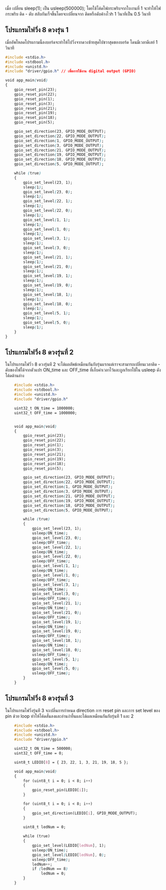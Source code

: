 

เมื่อ เปลี่ยน sleep(1); เป็น usleep(500000); โดยใช้โค้ดไฟกระพริบจากใบงานที่ 1 จะทำให้ไฟกระพริบ ติด - ดับ สลับกันเร็จขึ้นโดยจะเปลี่ยนจาก ติดหรือดับค้างไวh 1 วินาทีเป็น 0.5 วินาที

## โปรแกรมไฟวิ่ง 8 ดวงรุ่น 1
เมื่ออัพโหลดโปรแกามนี้ลงบอร์ดจะทำให้ไปวิ่งจากดวงซ้ายสุดไปขวาสุดของบอร์ด โดนมีเวลาดีเลย์ 1 วินาที



```css
#include <stdio.h>
#include <stdbool.h>
#include <unistd.h>
#include "driver/gpio.h" // เพื่อการใช้งาน digital output (GPIO)

void app_main(void)
{
    gpio_reset_pin(23);
    gpio_reset_pin(22);
    gpio_reset_pin(1);
    gpio_reset_pin(3);
    gpio_reset_pin(21);
    gpio_reset_pin(19);
    gpio_reset_pin(18);
    gpio_reset_pin(5);

    gpio_set_direction(23, GPIO_MODE_OUTPUT);
    gpio_set_direction(22, GPIO_MODE_OUTPUT);
    gpio_set_direction(1, GPIO_MODE_OUTPUT);
    gpio_set_direction(3, GPIO_MODE_OUTPUT);
    gpio_set_direction(21, GPIO_MODE_OUTPUT);
    gpio_set_direction(19, GPIO_MODE_OUTPUT);
    gpio_set_direction(18, GPIO_MODE_OUTPUT);
    gpio_set_direction(5, GPIO_MODE_OUTPUT);

    while (true)
    {
        gpio_set_level(23, 1);
        sleep(1);
        gpio_set_level(23, 0);
        sleep(1);
        gpio_set_level(22, 1);
        sleep(1);
        gpio_set_level(22, 0);
        sleep(1);
        gpio_set_level(1, 1);
        sleep(1);
        gpio_set_level(1, 0);
        sleep(1);
        gpio_set_level(3, 1);
        sleep(1);
        gpio_set_level(3, 0);
        sleep(1);
        gpio_set_level(21, 1);
        sleep(1);
        gpio_set_level(21, 0);
        sleep(1);
        gpio_set_level(19, 1);
        sleep(1);
        gpio_set_level(19, 0);
        sleep(1);
        gpio_set_level(18, 1);
        sleep(1);
        gpio_set_level(18, 0);
        sleep(1);
        gpio_set_level(5, 1);
        sleep(1);
        gpio_set_level(5, 0);
        sleep(1);
    }
}
```
## โปรแกรมไฟวิ่ง 8 ดวงรุ่นที่ 2

ในโปรแกรมไฟวิ่ว 8 ดวงรุ่นที 2 จะได้ผลลัพธ์เหมือนกันกับรุ่นแรกแต่เราจะสามารถเปลี่ยนเวลาติด - ดับของไฟได้จากตัวแปร ON_time และ OFF_time ที่เก็บค่าเวลาไว้และถูกเรียกใช้ใน usleep ดังโค้ดด้านล่าง

```css
    #include <stdio.h>
    #include <stdbool.h>
    #include <unistd.h>
    #include "driver/gpio.h"

    uint32_t ON_time = 1000000;
    uint32_t OFF_time = 1000000;


    void app_main(void)
    {
        gpio_reset_pin(23);
        gpio_reset_pin(22);
        gpio_reset_pin(1);
        gpio_reset_pin(3);
        gpio_reset_pin(21);
        gpio_reset_pin(19);
        gpio_reset_pin(18);
        gpio_reset_pin(5);

        gpio_set_direction(23, GPIO_MODE_OUTPUT);
        gpio_set_direction(22, GPIO_MODE_OUTPUT);
        gpio_set_direction(1, GPIO_MODE_OUTPUT);
        gpio_set_direction(3, GPIO_MODE_OUTPUT);
        gpio_set_direction(21, GPIO_MODE_OUTPUT);
        gpio_set_direction(19, GPIO_MODE_OUTPUT);
        gpio_set_direction(18, GPIO_MODE_OUTPUT);
        gpio_set_direction(5, GPIO_MODE_OUTPUT);

        while (true)
        {
            gpio_set_level(23, 1);
            usleep(ON_time);
            gpio_set_level(23, 0);
            usleep(OFF_time);
            gpio_set_level(22, 1);
            usleep(ON_time);
            gpio_set_level(22, 0);
            usleep(OFF_time);
            gpio_set_level(1, 1);
            usleep(ON_time);
            gpio_set_level(1, 0);
            usleep(OFF_time);
            gpio_set_level(3, 1);
            usleep(ON_time);
            gpio_set_level(3, 0);
            usleep(OFF_time);
            gpio_set_level(21, 1);
            usleep(ON_time);
            gpio_set_level(21, 0);
            usleep(OFF_time);
            gpio_set_level(19, 1);
            usleep(ON_time);
            gpio_set_level(19, 0);
            usleep(OFF_time);
            gpio_set_level(18, 1);
            usleep(ON_time);
            gpio_set_level(18, 0);
            usleep(OFF_time);
            gpio_set_level(5, 1);
            usleep(ON_time);
            gpio_set_level(5, 0);
            usleep(OFF_time);
        }
    }
```

## โปรแกรมไฟวิ่ง 8 ดวงรุ่นที่ 3

ในโปรแกรมไฟวิ่งรุ่นที 3 จะเปลี่นการกำหนด direction การ reset pin และการ set level ของ pin ด้วย loop ทำให้โค้ดสั่นลงและอ่านง่ายึ้นและได้ผลเหมือนกันกับรุ่นที 1 และ 2

```css
    #include <stdio.h>
    #include <stdbool.h>
    #include <unistd.h>
    #include "driver/gpio.h"  

    uint32_t ON_time = 500000;
    uint32_t OFF_time = 0;

    uint8_t LEDIO[8] = { 23, 22, 1, 3, 21, 19, 18, 5 };

    void app_main(void)
    {
        for (uint8_t i = 0; i < 8; i++)
        {
            gpio_reset_pin(LEDIO[i]);
        }

        for (uint8_t i = 0; i < 8; i++)
        {
            gpio_set_direction(LEDIO[i], GPIO_MODE_OUTPUT);
        }
        
        uint8_t ledNum = 0;

        while (true)
        {
            gpio_set_level(LEDIO[ledNum], 1);
            usleep(ON_time);
            gpio_set_level(LEDIO[ledNum], 0);
            usleep(OFF_time);
            ledNum++;
            if (ledNum == 8)
                ledNum = 0;
        }
    }
```
